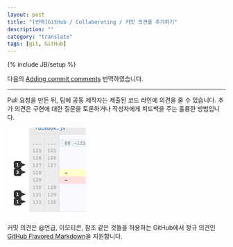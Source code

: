 ```yaml
---
layout: post
title: "[번역]GitHub / Collaborating / 커밋 의견를 추가하기"
description: ""
category: "translate"
tags: [git, GitHub]
---
```

{% include JB/setup %}

다음의 [Adding commit comments](https://help.github.com/articles/adding-commit-comments) 번역하였습니다.

---

Pull 요청을 만든 뒤, 팀에 공동 제작자는 제출된 코드 라인에 의견을 줄 수 있습니다. 추가 의견은 구현에 대한 질문을 토론하거나 작성자에게 피드백을 주는 훌륭한 방법입니다. 

![Commit_comments_in_the_file_gutter](/../../../../image/2013/Commit_comments_in_the_file_gutter.png)

커밋 의견은 @언급, 이모티콘, 참조 같은 것들을 허용하는 GitHub에서 정규 의견인 [GitHub Flavored Markdown](https://help.github.com/articles/github-flavored-markdown)을 지원합니다.